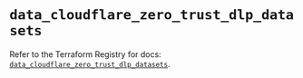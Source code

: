 # `data_cloudflare_zero_trust_dlp_datasets`

Refer to the Terraform Registry for docs: [`data_cloudflare_zero_trust_dlp_datasets`](https://registry.terraform.io/providers/cloudflare/cloudflare/5.7.0/docs/data-sources/zero_trust_dlp_datasets).

